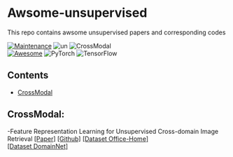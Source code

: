 # Awsome-unsupervised
This repo contains awsome unsupervised papers and corresponding codes

[![Maintenance](https://img.shields.io/badge/Maintained%3F-yes-green.svg)](https://GitHub.com/Naereen/StrapDown.js/graphs/commit-activity)
![un](https://img.shields.io/static/v1?label=<CV>&message=<Unsupervised>&color=<green>)
![CrossModal](https://img.shields.io/static/v1?label=<CV>&message=<Cross-Modal>&color=<green>)  
[![Awesome](https://awesome.re/badge.svg)](https://awesome.re)
![PyTorch](https://img.shields.io/badge/PyTorch-%23EE4C2C.svg?style=for-the-badge&logo=PyTorch&logoColor=white#pic_center)
![TensorFlow](https://img.shields.io/badge/TensorFlow-%23FF6F00.svg?style=for-the-badge&logo=TensorFlow&logoColor=white)


## Contents

- [CrossModal](#CrossModal)



## CrossModal:
-Feature Representation Learning for Unsupervised Cross-domain Image Retrieval [[Paper]](https://arxiv.org/pdf/2207.09721.pdf)
[[Github]](https://github.com/conghuihu/UCDIR)
[[Dataset Office-Home]](https://www.hemanthdv.org/officeHomeDataset.html)  
[[Dataset DomainNet]](http://ai.bu.edu/DomainNet/)


  



